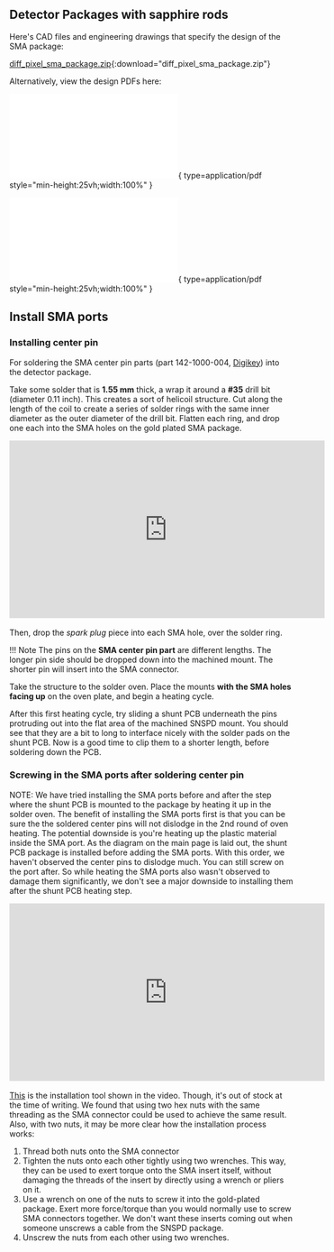 ## Detector Packages with sapphire rods

Here's CAD files and engineering drawings that specify the design of the SMA package:

[diff_pixel_sma_package.zip](./attachments/diff_pixel_sma_package.zip){:download="diff_pixel_sma_package.zip"}

Alternatively, view the design PDFs here:

![Main package](./attachments/main_package.pdf){ type=application/pdf style="min-height:25vh;width:100%" }

![Cap](./attachments/cap.pdf){ type=application/pdf style="min-height:25vh;width:100%" }

## Install SMA ports

### Installing center pin

For soldering the SMA center pin parts (part 142-1000-004, [Digikey](https://www.digikey.com/en/products/detail/cinch-connectivity-solutions-johnson/142-1000-004/4864611?s=N4IgTCBcDaIIwBYwFo4AYPIwkBdAvkA)) into the detector package.

Take some solder that is **1.55 mm** thick, a wrap it around a **#35** drill bit (diameter 0.11 inch). This creates a sort of helicoil structure. Cut along the length of the coil to create a series of solder rings with the same inner diameter as the outer diameter of the drill bit. Flatten each ring, and drop one each into the SMA holes on the gold plated SMA package.

<iframe width="560" height="315" src="https://www.youtube.com/embed/moFOLqQ5Ais?si=26eJrzLEOWp0P7-Z" title="YouTube video player" frameborder="0" allow="accelerometer; autoplay; clipboard-write; encrypted-media; gyroscope; picture-in-picture; web-share" referrerpolicy="strict-origin-when-cross-origin" allowfullscreen></iframe>

Then, drop the _spark plug_ piece into each SMA hole, over the solder ring.

!!! Note
    The pins on the **SMA center pin part** are different lengths. The longer pin side should be dropped down into the machined mount. The shorter pin will insert into the SMA connector.

Take the structure to the solder oven. Place the mounts **with the SMA holes facing up** on the oven plate, and begin a heating cycle.

After this first heating cycle, try sliding a shunt PCB underneath the pins protruding out into the flat area of the machined SNSPD mount. You should see that they are a bit to long to interface nicely with the solder pads on the shunt PCB. Now is a good time to clip them to a shorter length, before soldering down the PCB. 


### Screwing in the SMA ports after soldering center pin

NOTE: We have tried installing the SMA ports before and after the step where the shunt PCB is mounted to the package by heating it up in the solder oven. The benefit of installing the SMA ports first is that you can be sure the the soldered center pins will not dislodge in the 2nd round of oven heating. The potential downside is you're heating up the plastic material inside the SMA port. As the diagram on the main page is laid out, the shunt PCB package is installed before adding the SMA ports. With this order, we haven't observed the center pins to dislodge much. You can still screw on the port after. So while heating the SMA ports also wasn't observed to damage them significantly, we don't see a major downside to installing them after the shunt PCB heating step.

<iframe width="560" height="315" src="https://www.youtube.com/embed/jsAHK2aODkM?si=ksNBcjVCz038-kgO" title="YouTube video player" frameborder="0" allow="accelerometer; autoplay; clipboard-write; encrypted-media; gyroscope; picture-in-picture; web-share" referrerpolicy="strict-origin-when-cross-origin" allowfullscreen></iframe>

[This](https://www.hasco-inc.com/tools/thread-in-install-tool-sma-2-92mm-and-3-5mm/) is the installation tool shown in the video. Though, it's out of stock at the time of writing. We found that using two hex nuts with the same threading as the SMA connector could be used to achieve the same result. Also, with two nuts, it may be more clear how the installation process works:

1. Thread both nuts onto the SMA connector
2. Tighten the nuts onto each other tightly using two wrenches. This way, they can be used to exert torque onto the SMA insert itself, without damaging the threads of the insert by directly using a wrench or pliers on it.
3. Use a wrench on one of the nuts to screw it into the gold-plated package. Exert more force/torque than you would normally use to screw SMA connectors together. We don't want these inserts coming out when someone unscrews a cable from the SNSPD package.
4. Unscrew the nuts from each other using two wrenches.

